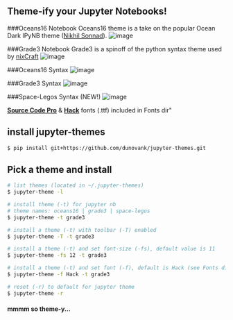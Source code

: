 ## Theme-ify your Jupyter Notebooks!

###Oceans16 Notebook
Oceans16 theme is a take on the popular Ocean Dark IPyNB theme ([Nikhil Sonnad](https://github.com/nsonnad/base16-ipython-notebook)).
![image](https://github.com/dunovank/jupyter-themes/blob/master/Screens/oceans16_nb.png?raw=true)

###Grade3 Notebook
Grade3 is a spinoff of the python syntax theme used by [nixCraft](http://www.cyberciti.biz/faq/python-sleep-command-syntax-example/)
![image](https://github.com/dunovank/jupyter-themes/blob/master/Screens/grade3_nb.png?raw=true)

###Oceans16 Syntax
![image](https://github.com/dunovank/jupyter-themes/blob/master/Screens/oceans16.png?raw=true)

###Grade3 Syntax
![image](https://github.com/dunovank/jupyter-themes/blob/master/Screens/grade3.png?raw=true)

###Space-Legos Syntax (NEW!)
![image](https://github.com/dunovank/jupyter-themes/blob/master/Screens/space-legos.png?raw=true)

[__Source Code Pro__](https://github.com/adobe/Source-Code-Pro) &  [__Hack__](https://github.com/chrissimpkins/Hack) fonts (.ttf) included in Fonts dir"

## install jupyter-themes

```sh
$ pip install git+https://github.com/dunovank/jupyter-themes.git
```

## Pick a theme and install

```sh
# list themes (located in ~/.jupyter-themes)
$ jupyter-theme -l

# install theme (-t) for jupyter nb
# theme names: oceans16 | grade3 | space-legos
$ jupyter-theme -t grade3

# install a theme (-t) with toolbar (-T) enabled
$ jupyter-theme -T -t grade3

# install a theme (-t) and set font-size (-fs), default value is 11
$ jupyter-theme -fs 12 -t grade3

# install a theme (-t) and set font (-f), default is Hack (see Fonts dir)
$ jupyter-theme -f Hack -t grade3

# reset (-r) to default for jupyter theme
$ jupyter-theme -r
```
#### mmmm so theme-y...
